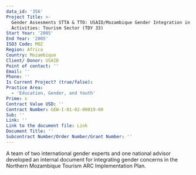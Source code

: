 ```yaml
---
data_id: '356'
Project Title: >-
  Gender Assesments STTA & TTO: USAID/Mozambique Gender Integration in Sectoral
  Activities: Tourism Sector (TDY 33)
Start Year: '2005'
End Year: '2005'
ISO3 Code: MOZ
Region: Africa
Country: Mozambique
Client/ Donor: USAID
Point of contact: ''
Email: ''
Phone: ''
Is Current Project? (true/false): 
Practice Area:
  - 'Education, Gender, and Youth'
Prime: x
Contract Value USD: ''
Contract Number: GEW-I-01-02-00019-00
Sub: ''
Link: ''
Link to the document file: Link
Document Title: ''
Subcontract Number/Order Number/Grant Number: ''
---
```


A team of two international gender experts and one national advisor developed an internal document for integrating gender concerns in the Northern Mozambique Tourism ARC Implementation Plan.